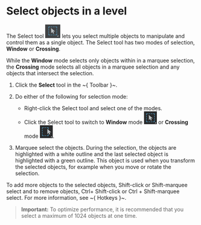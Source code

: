 # Select objects in a level

The Select tool ![](../images/icon_select.png) lets you select multiple objects to manipulate and control them as a single object. The Select tool has two modes of selection, **Window** or **Crossing**.

While the **Window** mode selects only objects within in a marquee selection, the **Crossing** mode selects all objects in a marquee selection and any objects that intersect the selection.

1. Click the **Select** tool in the ~{ Toolbar }~.
2. Do either of the following for selection mode:

    - Right-click the Select tool and select one of the modes.
    - Click the Select tool to switch to **Window** mode ![](../images/select_window.png) or **Crossing** mode ![](../images/select_cross.png).
3. Marquee select the objects.  During the selection, the objects are highlighted with a white outline and the last selected object is highlighted with a green outline. This object is used when you transform the selected objects, for example when you move or rotate the selection.

To add more objects to the selected objects, Shift-click or Shift-marquee select and to remove objects, Ctrl+ Shift-click or Ctrl + Shift-marquee select. For more information, see ~{ Hotkeys }~.
>**Important:** To optimize performance, it is recommended that you select a maximum of 1024 objects at one time.
